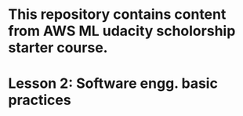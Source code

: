 # This repository contains content from AWS ML udacity scholorship starter course.

# Lesson 2: Software engg. basic practices
